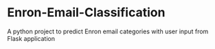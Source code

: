 # Enron-Email-Classification
A python project to predict Enron email categories with user input from Flask application
